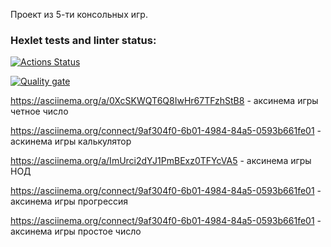 Проект из 5-ти консольных игр.


### Hexlet tests and linter status:
[![Actions Status](https://github.com/EgorDanilov95/backend-project-44/actions/workflows/hexlet-check.yml/badge.svg)](https://github.com/EgorDanilov95/backend-project-44/actions)

[![Quality gate](https://sonarcloud.io/api/project_badges/quality_gate?project=EgorDanilov95_backend-project-44)](https://sonarcloud.io/summary/new_code?id=EgorDanilov95_backend-project-44)

https://asciinema.org/a/0XcSKWQT6Q8IwHr67TFzhStB8 - аксинема игры четное число

https://asciinema.org/connect/9af304f0-6b01-4984-84a5-0593b661fe01 - аскинема игры калькулятор

https://asciinema.org/a/ImUrci2dYJ1PmBExz0TFYcVA5 - аксинема игры НОД

https://asciinema.org/connect/9af304f0-6b01-4984-84a5-0593b661fe01 - аксинема игры прогрессия

https://asciinema.org/connect/9af304f0-6b01-4984-84a5-0593b661fe01 - аксинема игры простое число
